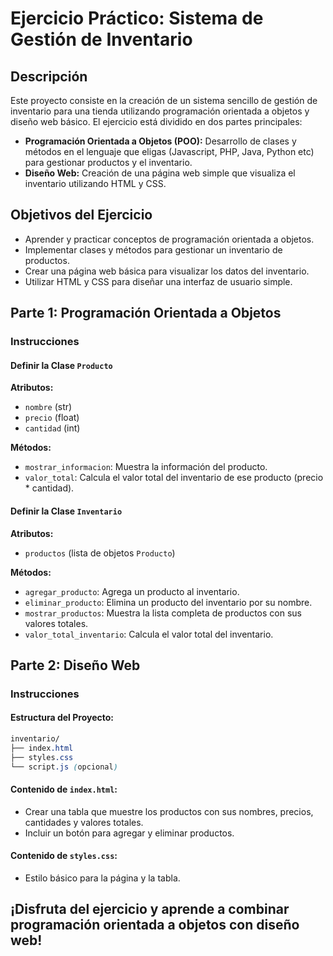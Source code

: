 # Ejercicio Práctico: Sistema de Gestión de Inventario

## Descripción

Este proyecto consiste en la creación de un sistema sencillo de gestión de inventario para una tienda utilizando programación orientada a objetos y diseño web básico. El ejercicio está dividido en dos partes principales:

- **Programación Orientada a Objetos (POO):** Desarrollo de clases y métodos en el lenguaje que eligas (Javascript, PHP, Java, Python etc) para gestionar productos y el inventario.
- **Diseño Web:** Creación de una página web simple que visualiza el inventario utilizando HTML y CSS.

## Objetivos del Ejercicio

- Aprender y practicar conceptos de programación orientada a objetos.
- Implementar clases y métodos para gestionar un inventario de productos.
- Crear una página web básica para visualizar los datos del inventario.
- Utilizar HTML y CSS para diseñar una interfaz de usuario simple.

## Parte 1: Programación Orientada a Objetos

### Instrucciones

#### Definir la Clase `Producto`

**Atributos:**

- `nombre` (str)
- `precio` (float)
- `cantidad` (int)

**Métodos:**

- `mostrar_informacion`: Muestra la información del producto.
- `valor_total`: Calcula el valor total del inventario de ese producto (precio * cantidad).

#### Definir la Clase `Inventario`

**Atributos:**

- `productos` (lista de objetos `Producto`)

**Métodos:**

- `agregar_producto`: Agrega un producto al inventario.
- `eliminar_producto`: Elimina un producto del inventario por su nombre.
- `mostrar_productos`: Muestra la lista completa de productos con sus valores totales.
- `valor_total_inventario`: Calcula el valor total del inventario.

## Parte 2: Diseño Web

### Instrucciones

#### Estructura del Proyecto:

```scss
inventario/
├── index.html
├── styles.css
└── script.js (opcional)
```

#### Contenido de `index.html`:

- Crear una tabla que muestre los productos con sus nombres, precios, cantidades y valores totales.
- Incluir un botón para agregar y eliminar productos.

#### Contenido de `styles.css`:

- Estilo básico para la página y la tabla.

## ¡Disfruta del ejercicio y aprende a combinar programación orientada a objetos con diseño web!